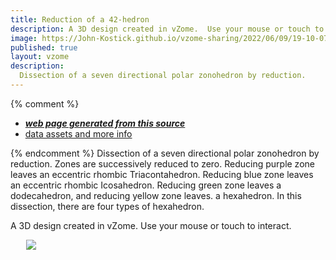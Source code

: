 ```yaml
---
title: Reduction of a 42-hedron
description: A 3D design created in vZome.  Use your mouse or touch to interact.
image: https://John-Kostick.github.io/vzome-sharing/2022/06/09/19-10-07-Reduction/Reduction.png
published: true
layout: vzome
description:
  Dissection of a seven directional polar zonohedron by reduction.
---
```


{% comment %}
 - [***web page generated from this source***](<https://John-Kostick.github.io/vzome-sharing/2022/06/09/Reduction-19-10-07.html>)
 - [data assets and more info](<https://github.com/John-Kostick/vzome-sharing/tree/main/2022/06/09/19-10-07-Reduction/>)
 
{% endcomment %}
  Dissection of a seven directional polar zonohedron by reduction.  Zones are successively reduced to zero.  Reducing purple zone leaves an eccentric rhombic Triacontahedron.  Reducing blue zone leaves an eccentric rhombic Icosahedron.  Reducing green zone leaves a dodecahedron, and reducing yellow zone leaves. a hexahedron. In this dissection, there are four types of hexahedron. 

A 3D design created in vZome.  Use your mouse or touch to interact.

<vzome-viewer style="width: 87%; height: 60vh; margin: 5%"
       src="https://John-Kostick.github.io/vzome-sharing/2022/06/09/19-10-07-Reduction/Reduction.vZome" >
  <img src="https://John-Kostick.github.io/vzome-sharing/2022/06/09/19-10-07-Reduction/Reduction.png" />
</vzome-viewer>
